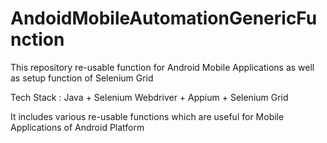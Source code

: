 # AndoidMobileAutomationGenericFunction
This repository re-usable function for Android Mobile Applications as well as setup function of Selenium Grid

Tech Stack : Java + Selenium Webdriver + Appium + Selenium Grid

It includes various re-usable functions which are useful for Mobile Applications of Android Platform 
